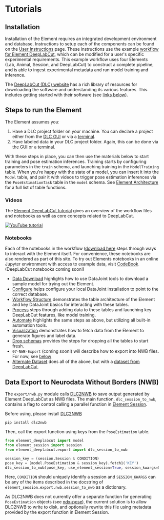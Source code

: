 # Tutorials

## Installation

Installation of the Element requires an integrated development environment and database.
Instructions to setup each of the components can be found on the
[User Instructions](https://docs.datajoint.com/elements/user-guide/) page.  These
instructions use the example
[workflow for Element DeepLabCut](https://github.com/datajoint/workflow-deeplabcut),
which can be modified for a user's specific experimental requirements.  This example
workflow uses four Elements (Lab, Animal, Session, and DeepLabCut) to construct a
complete pipeline, and is able to ingest experimental metadata and run model training
and inference.

The [DeepLabCut (DLC) website](https://deeplabcut.github.io/DeepLabCut/README.html) has a
rich library of resources for downloading the software and understanding its various
features. This includes getting started with their software (see
[links below](#steps-to-run-the-element)).

## Steps to run the Element

The Element assumes you:

1. Have a DLC project folder on your machine. You can declare a project either
   from the
   [DLC GUI](https://deeplabcut.github.io/DeepLabCut/docs/PROJECT_GUI.html#video-demos-how-to-launch-and-run-the-project-manager-gui)
   or via a
   [terminal](https://deeplabcut.github.io/DeepLabCut/docs/standardDeepLabCut_UserGuide.html#deeplabcut-in-the-terminal).
1. Have labeled data in your DLC project folder. Again, this can be done via
   [the GUI](https://youtu.be/JDsa8R5J0nQ?t=94)
   or a
   [terminal](https://deeplabcut.github.io/DeepLabCut/docs/standardDeepLabCut_UserGuide.html#deeplabcut-in-the-terminal).

With these steps in place, you can then use the materials below to start training
and pose estimation inferences. Training starts by configuring parameters in the
`train` schema, and launching training in the `ModelTraining` table. When you're happy
with the state of a model, you can insert it into the `Model` table, and pair it with
videos to trigger pose estimation inferences via the `PoseEstimationTask` table
in the `model` schema. See [Element Architecture](./concepts/#element-architecture)
for a full list of table functions.

### Videos

The [Element DeepLabCut tutorial](https://www.youtube.com/watch?v=8FDjTuQ52gQ) gives an
overview of the workflow files and notebooks as well as core concepts related to
DeepLabCut.

[![YouTube tutorial](https://img.youtube.com/vi/8FDjTuQ52gQ/0.jpg)](https://www.youtube.com/watch?v=8FDjTuQ52gQ)

### Notebooks

Each of the notebooks in the workflow
([download here](https://github.com/datajoint/workflow-deeplabcut/tree/main/notebooks)
steps through ways to interact with the Element itself. For convenience, these notebooks
are also rendered as part of this site.
To try out Elements
notebooks in an online Jupyter environment with access to example data, visit
[CodeBook](https://codebook.datajoint.io/). (DeepLabCut notebooks coming soon!)

- [Data Download](./00-DataDownload_Optional.ipynb)
   highlights how to use DataJoint tools to download a sample model for trying out the Element.
- [Configure](./01-Configure.ipynb)
   helps configure your local DataJoint installation to point to the correct database.
- [Workflow Structure](./02-WorkflowStructure_Optional.ipynb) demonstrates the table
   architecture of the Element and key DataJoint basics for interacting with these
   tables.
- [Process](./03-Process.ipynb) steps through adding data to these tables and launching
   key DeepLabCut features, like model training.
- [Automate](./04-Automate_Optional.ipynb)
   highlights the same steps as above, but utilizing all built-in automation tools.
- [Visualization](./05-Visualization_Optional.ipynb)
   demonstrates how to fetch data from the Element to generate figures and label data.
- [Drop schemas](./06-Drop_Optional.ipynb)
   provides the steps for dropping all the tables to start fresh.
- `07-NWB-Export` (coming soon!) will describe how to export into NWB files. For now,
  see [below](./#nwb-export)
- [Alternate Dataset](./09-AlternateDataset.ipynb)
   does all of the above, but with a
   [dataset from DeepLabCut](https://github.com/DeepLabCut/DeepLabCut/tree/master/examples/openfield-Pranav-2018-10-30).

## Data Export to Neurodata Without Borders (NWB)

The `export/nwb.py` module calls [DLC2NWB](https://github.com/DeepLabCut/DLC2NWB/) to
save output generated by Element DeepLabCut as NWB files.
The main function, `dlc_session_to_nwb`, contains a flag to control calling a parallel
function in
[Element Session](https://github.com/datajoint/element-session/blob/main/element_session/export/nwb.py).

Before using, please install [DLC2NWB](https://github.com/DeepLabCut/DLC2NWB/)

```console
pip install dlc2nwb
```

Then, call the export function using keys from the `PoseEstimation` table.

```python
from element_deeplabcut import model
from element_session import session
from element_deeplabcut.export import dlc_session_to_nwb

session_key = (session.Session & CONDITION)
pose_key = (model.PoseEstimation & session_key).fetch1('KEY')
dlc_session_to_nwb(pose_key, use_element_session=True, session_kwargs=SESSION_KWARGS)
```

Here, `CONDITION` should uniquely identify a session and `SESSION_KWARGS` can be any of
the items described in the docstring of `element_session.export.nwb.session_to_nwb`
as a dictionary.

As DLC2NWB does not currently offer a separate function for generating `PoseEstimation`
objects (see [ndx-pose](https://github.com/rly/ndx-pose)), the current solution is to
allow DLC2NWB to write to disk, and optionally rewrite this file using metadata provided
by the export function in Element Session.
